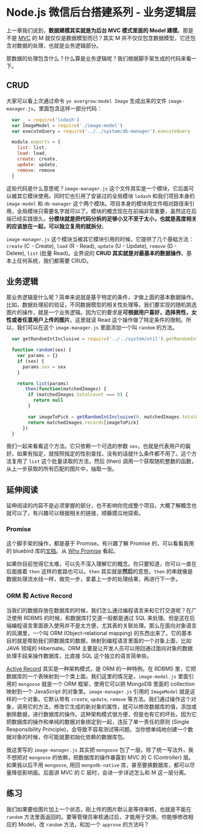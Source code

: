 # Node.js 微信后台搭建系列 - 业务逻辑层

[MVC]: https://en.wikipedia.org/wiki/Model–view–controller

上一章我们说到，**数据建模其实就是为后台 MVC 模式里面的 Model 建模**。那是不是 [MVC][] 的 M 就仅仅是数据模型而已？其实 M 并不仅仅包含数据模型，它还包含对数据的处理，也就是业务逻辑部分。  

那数据的处理包含什么？什么算是业务逻辑呢？我们根据脚手架生成的代码来看一下。  

## CRUD

大家可以看上次通过命令 `yo evergrow:model Image` 生成出来的文件 `image-manager.js`，里面包含这样一部分代码：

```javascript
  var _ = require('lodash')
  var ImageModel = require('./image-model')
  var executeQuery = require('../../system/db-manager').executeQuery

  module.exports = {
    list: list,
    load: load,
    create: create,
    update: update,
    remove: remove
  }
```

这些代码是什么意思呢？`image-manager.js` 这个文件其实是一个模块，它后面可以被其它模块使用。同时它也引用了安装过的全局模块 `lodash` 和我们项目本身的 `image-model` 和 `db-manager` 这个两个模块。项目本身的模块用文件相对路径来引用，全局模块只需要名字就可以了。模块的概念现在在前端非常重要，虽然这在后端已经实践很久。**分模块就是把代码分拆的足够小又不至于太小，也就是高度相关的应该放在一起，可以独立复用的就拆分**。  

`image-manager.js` 这个模块当被其它模块引用的时候，它提供了几个基础方法：`create` (C - Create), `load` (R - Read), `update` (U - Update), `remove` (D - Delete), `list` (批量 Read)。业界说的 **CRUD 其实就是对最基本的数据操作**。基本上任何系统，我们都需要 CRUD。  

## 业务逻辑

那业务逻辑是什么呢？简单来说就是基于特定的条件，才做上面的基本数据操作。比如，数据处理前的验证，不同数据模型的相关性处理等。我们要实现的随机挑选图片的操作，就是一个业务逻辑。因为它的要求是**可根据用户喜好，选择男性，女性或者任意用户上传的图片**。这里就读 Read 这个操作做了特定条件的限制。所以，我们可以在这个 `image-manager.js` 里面添加一个叫 `random` 的方法。  

```javascript
  var getRandomIntInclusive = require('../../system/util').getRandomIntInclusive

  function random(sex) {
    var params = {}
    if (sex) {
      params.sex = sex
    }

    return list(params)
      .then(function(matchedImages) {
        if (matchedImages.totalCount === 0) {
          return null
        }

        var imageToPick = getRandomIntInclusive(0, matchedImages.totalCount - 1)
        return matchedImages.records[imageToPick]
      })
  }
```

我们一起来看看这个方法。它只依赖一个可选的参数 `sex`，也就是代表用户的偏好。如果有指定，就按照指定的性别查找，没有的话就什么条件都不用了。这个方法复用了 `list` 这个批量读取的方法，然后 (then) 调用一个获取随机整数的函数，从上一步获取的所有匹配的图片中，抽取一张。  

## 延伸阅读

延伸阅读的内容不是必须掌握的部分，也不影响你完成整个项目。大概了解概念也就可以了，有兴趣可以根据相关的链接，顺藤摸瓜地探索。  

### Promise

[文档]: http://bluebirdjs.com/docs/getting-started.html
[Why Promise]: http://bluebirdjs.com/docs/why-promises.html

这个脚手架的操作，都是基于 Promise。有兴趣了解 Promise 的，可以看看我用的 bluebird 库的[文档][]。从 [Why Promise][] 看起。  

如果你目前觉得它太难，可以先不深入理解它的概念。你只要知道，你可以一直在后面接着 `then` 这样的套路也可以。`then` 其实就是**然后**的意思。`then` 的串就像是数据处理流水线一样，做完一步，拿着上一步的处理结果，再进行下一步。  

### ORM 和 Active Record

[Active Record]: https://en.wikipedia.org/wiki/Active_record_pattern

当我们的数据存放在数据库的时候，我们怎么通过编程语言来和它打交道呢？在广泛使用 RDBMS 的时候，和数据库打交道一般都是通过 SQL 来处理。但是这在后端编程语言里面嵌入使用并不是太方便，尤其表的关联处理。那么在面向对象语言的风潮里，一个叫 ORM (Object-relational mapping) 的东西出来了。它的基本目的就是帮助我们把数据库的数据，映射到编程语言里面的一个对象上面，比如 JAVA 领域的 Hibernate。ORM 主要是让开发人员可以用回通过面向对象的数据处理手段来操作数据库，比直接 SQL 这个独立的语言简单些。  

[Active Record][] 其实是一种架构模式，是 ORM 的一种特例。在 RDBMS 里，它把数据库的一个表映射到一个类上面。我们这里的情况是，`image-model.js` 里面引用的 `mongoose` 就是一个 ORM 框架，使用它可以把 MongoDB 里面的 collection 映射到一个 JavaScript 的对象里。`image-manager.js` 引用的 `ImageModel` 就是这样的一个对象。它默认带有 `create`, `update`, `remove` 等方法。我们通过操作这个对象，调用它的方法，修改它生成的新对象的属性，就可以修改数据库的值，添加或删除数据，进行数据库的操作。这种架构模式很方便，但是也有它的坏处。因为它把数据库的操作和单纯的数据对象绑定到一起，违反了单一责任的原则 (Single Responsibility Principle)，会导致不容易测试等问题。当你想单纯地创建一个数据对象的时候，你可能就要初始化依赖的数据库包。  

我这里写的 `image-manager.js` 其实把 `mongoose` 包了一层。除了统一写法外，我不想把对 `mongoose` 的依赖，把数据库的操作暴露到 MVC 的 C (Controller) 层。如果我以后不用 `mongoose`, 用回 `mongodb-native` 库，甚至要换数据库，都可以尽量降低影响面。后面讲 MVC 的 C 层时，会进一步详述怎么和 M 这一层分离。  


## 练习

我们如果要给图片加上一个状态，刚上传的图片默认是等待审核，也就是不能在 `random` 方法里面返回的。要等管理员审核通过后，才能用于交换。你能够修改相应的 Model，改 `random` 方法，和加一个 `approve` 的方法吗？  
